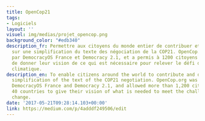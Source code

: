 ```yaml
---
title: OpenCop21
tags:
- Logiciels
layout: ''
visuel: img/medias/projet_opencop.png
background_color: "#edb340"
description_fr: Permettre aux citoyens du monde entier de contribuer et de débattre
  sur une simplification du texte des négociation de la COP21. OpenCop.org a été porté
  par DemocracyOS France et Democracy 2.1, et a permis à 1200 citoyens de 40 pays
  de donner leur vision de ce qui est nécessaire pour relever le défi du changement
  climatique.
description_en: To enable citizens around the world to contribute and debate on a
  simplification of the text of the COP21 negotiation. OpenCop.org was carried by
  DemocracyOS France and Democracy 2.1, and allowed more than 1,200 citizens from
  40 countries to give their vision of what is needed to meet the challenges of climate
  change.
date: '2017-05-21T09:28:14.103+00:00'
link: https://medium.com/p/4adddf249506/edit
---
```


